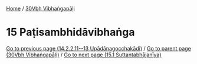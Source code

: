 
[Home](/) / [30Vbh Vibhaṅgapāḷi](../30Vbh.md)

# 15 Paṭisambhidāvibhaṅga


[Go to previous page (14.2.2.11--13 Upādānagocchakādi)](14/14.2/14.2.2/14.2.2.11--13.md) / [Go to parent page (30Vbh Vibhaṅgapāḷi)](0.md) / [Go to next page (15.1 Suttantabhājanīya)](15/15.1.md)


